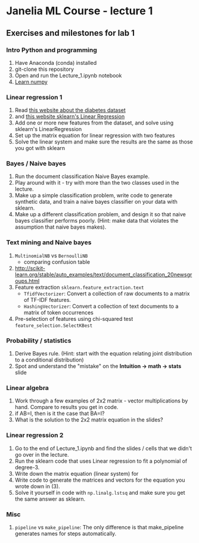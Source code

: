 # Janelia ML Course - lecture 1

## Exercises and milestones for lab 1

### Intro Python and programming
1. Have Anaconda (conda) installed
2. git-clone this repository
3. Open and run the Lecture_1.ipynb notebook
4. [Learn numpy](https://docs.scipy.org/doc/numpy/user/quickstart.html)

### Linear regression 1
1. Read [this website about the diabetes dataset](http://scikit-learn.org/stable/modules/generated/sklearn.datasets.load_diabetes.html)
2. and [this website sklearn's Linear Regression](http://scikit-learn.org/stable/modules/generated/sklearn.linear_model.LinearRegression.html#sklearn.linear_model.LinearRegression)
3. Add one or more new features from the dataset, and solve using sklearn's LinearRegression
4. Set up the matrix equation for linear regression with two features
5. Solve the linear system and make sure the results are the same as those you got with sklearn

### Bayes / Naive bayes
1. Run the document classification Naive Bayes example.
2. Play around with it - try with more than the two classes used in the lecture.
3. Make up a simple classification problem, write code to generate synthetic data, and train a naive bayes classifier on your data with sklearn.
4. Make up a different classification problem, and design it so that naive bayes classifier performs poorly. (Hint: make data that violates the assumption that naive bayes makes).

### Text mining and Naive bayes
1. `MultinomialNB` vs `BernoulliNB`
    * comparing confusion table
2. http://scikit-learn.org/stable/auto_examples/text/document_classification_20newsgroups.html
3. Feature extraction `sklearn.feature_extraction.text`
    * `TfidfVectorizer`: Convert a collection of raw documents to a matrix of TF-IDF features.
    * `HashingVectorizer`: Convert a collection of text documents to a matrix of token occurrences
4. Pre-selection of features using chi-squared test `feature_selection.SelectKBest`

### Probability / statistics
1. Derive Bayes rule. (Hint: start with the equation relating joint distribution to a conditional distribution)
2. Spot and understand the "mistake" on the **Intuition -> math -> stats** slide

### Linear algebra
1. Work through a few examples of 2x2 matrix - vector multiplications by hand.  Compare to results you get in code.
2. if AB=I, then is it the case that BA=I?
3. What is the solution to the 2x2 matrix equation in the slides?

### Linear regression 2
1. Go to the end of Lecture_1.ipynb and find the slides / cells that we didn't go over in the lecture.
2. Run the sklearn code that uses Linear regression to fit a polynomial of degree-3. 
3. Write down the matrix equation (linear system) for 
4. Write code to generate the matrices and vectors for the equation you wrote down in (3).
5. Solve it yourself in code with `np.linalg.lstsq` and make sure you get the same answer as sklearn.

### Misc
1. `pipeline` vs `make_pipeline`: The only difference is that make_pipeline generates names for steps automatically.
